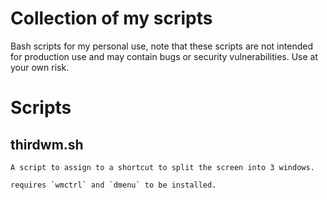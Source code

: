 # Collection of my scripts

Bash scripts for my personal use, note that these scripts are not intended for production use and may contain bugs or security vulnerabilities. Use at your own risk.

# Scripts

## thirdwm.sh 

    A script to assign to a shortcut to split the screen into 3 windows.
  
    requires `wmctrl` and `dmenu` to be installed.